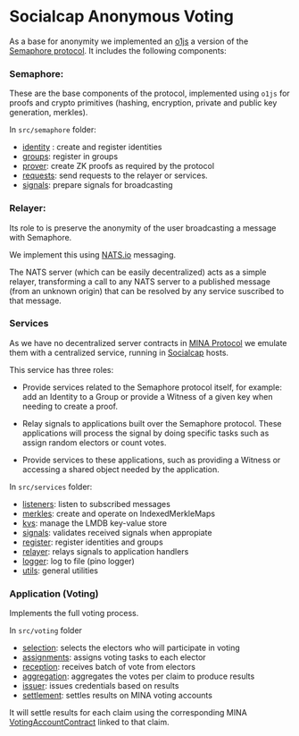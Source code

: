 # Socialcap Anonymous Voting

As a base for anonymity we implemented an [o1js](https://docs.minaprotocol.com/zkapps/o1js) a version of the [Semaphore protocol](./docs/semaphore.md). It includes the following components:

### Semaphore: 

These are the base components of the protocol, implemented using `o1js` for proofs and crypto primitives (hashing, encryption, private and public key generation, merkles).

In `src/semaphore` folder:

- [identity](src/semaphore/identity.ts) : create and register identities
- [groups](src/semaphore/groups.ts): register in groups
- [prover](src/semaphore/prover.ts): create ZK proofs as required by the protocol
- [requests](src/semaphore/requests.ts): send requests to the relayer or services.
- [signals](src/semaphore/signals.t): prepare signals for broadcasting

### Relayer:

Its role to is preserve the anonymity of the user broadcasting a message with Semaphore.

We implement this using [NATS.io](https://nats.io) messaging. 

The NATS server (which can be easily decentralized) acts as a simple relayer, transforming a call to any NATS server to a published message (from an unknown origin) that can be resolved by any service suscribed to that message.

### Services

As we have no decentralized server contracts in [MINA Protocol](https://minaprotocol.com) we emulate them with a centralized service, running in [Socialcap](https://socialcap.app) hosts. 

This service has three roles:

- Provide services related to the Semaphore protocol itself, for example: add an Identity to a Group or provide a Witness of a given key when needing to create a proof.  

- Relay signals to applications built over the Semaphore protocol. These applications will process the signal by doing specific tasks such as assign random electors or count votes. 

- Provide services to these applications, such as providing a Witness or accessing a shared object needed by the application.  

In `src/services` folder:

- [listeners](src/services/listener.ts): listen to subscribed messages
- [merkles](src/services/merkles.ts): create and operate on IndexedMerkleMaps
- [kvs](src/services/kvs.ts): manage the LMDB key-value store
- [signals](src/services/signals.ts): validates received signals when appropiate
- [register](src/services/register.ts): register identities and groups
- [relayer](src/services/relayer.ts): relays signals to application handlers
- [logger](src/services/logger.ts): log to file (pino logger)
- [utils](src/services/utils.ts): general utilities

### Application (Voting)

Implements the full voting process.

In `src/voting` folder

- [selection](src/voting/selection.ts): selects the electors who will participate in voting
- [assignments](src/voting/assignments.ts): assigns voting tasks to each elector
- [reception](src/voting/reception.ts): receives batch of vote from electors
- [aggregation](src/voting/aggregation.ts): aggregates the votes per claim to produce results
- [issuer](src/voting/issuer.ts): issues credentials based on results
- [settlement](src/voting/settlement.ts): settles results on MINA voting accounts

It will settle results for each claim using the corresponding MINA [VotingAccountContract]() linked to that claim. 

